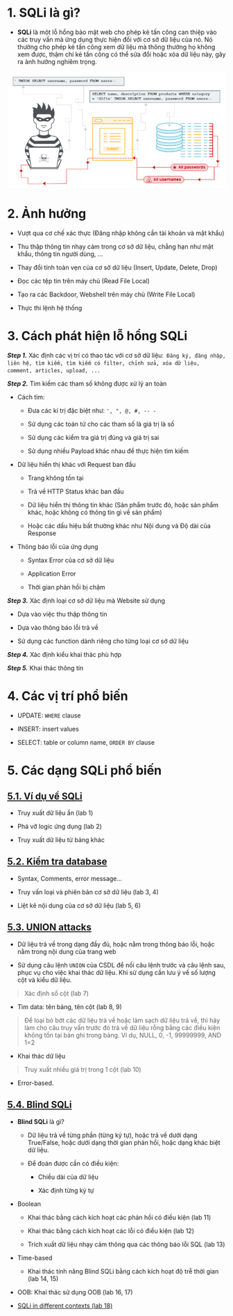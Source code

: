 
# **1. SQLi là gì?**

- **SQLi** là một lỗ hổng bảo mật web cho phép kẻ tấn công can thiệp vào các truy vấn mà ứng dụng thực hiện đối với cơ sở dữ liệu của nó. Nó thường cho phép kẻ tấn công xem dữ liệu mà thông thường họ không xem được, thậm chí kẻ tấn công có thể sửa đổi hoặc xóa dữ liệu này, gây ra ảnh hưởng nghiêm trọng.

![SQL injection](image.png)

# **2. Ảnh hưởng**

- Vượt qua cơ chế xác thực (Đăng nhập không cần tài khoản và mật khẩu)

- Thu thập thông tin nhạy cảm trong cơ sở dữ liệu, chẳng hạn như mật khẩu, thông tin người dùng, ...
- Thay đổi tính toàn vẹn của cơ sở dữ liệu (Insert, Update, Delete, Drop)
- Đọc các tệp tin trên máy chủ (Read File Local)
- Tạo ra các Backdoor, Webshell trên máy chủ (Write File Local)
- Thực thi lệnh hệ thống

# **3. Cách phát hiện lỗ hổng SQLi**

***Step 1.*** Xác định các vị trí có thao tác với cơ sở dữ liệu:` Đăng ký, đăng nhập, liên hệ, tìm kiếm, tìm kiếm có filter, chỉnh sửa, xóa dữ liệu, comment, articles, upload, ...`

***Step 2.*** Tìm kiếm các tham số không được xử lý an toàn

- Cách tìm:

  - Đưa các kí trị đặc biệt như: `', ", @, #, -- -`

  - Sử dụng các toán tử cho các tham số là giá trị là số

  - Sử dụng các kiểm tra giá trị đúng và giá trị sai

  - Sử dụng nhiều Payload khác nhau để thực hiện tìm kiếm

- Dữ liệu hiển thị khác với Request ban đầu

  - Trang không tồn tại

  - Trả về HTTP Status khác ban đầu

  - Dữ liệu hiển thị thông tin khác (Sản phẩm trước đó, hoặc sản phẩm khác, 
  hoặc không có thông tin gì về sản phẩm)

  - Hoặc các dấu hiệu bất thường khác như Nội dung và Độ dài của Response

- Thông báo lỗi của ứng dụng

  - Syntax Error của cơ sở dữ liệu

  - Application Error

  - Thời gian phản hồi bị chậm

***Step 3.*** Xác định loại cơ sở dữ liệu mà Website sử dụng

- Dựa vào việc thu thập thông tin

- Dựa vào thông báo lỗi trả về

- Sử dụng các function dành riêng cho từng loại cơ sở dữ liệu

***Step 4.*** Xác định kiểu khai thác phù hợp

***Step 5.*** Khai thác thông tin


# **4. Các vị trí phổ biến**

- UPDATE: `WHERE` clause

- INSERT: insert values

- SELECT: table or column name, `ORDER BY` clause

# **5. Các dạng SQLi phổ biến**

## [5.1. Ví dụ về SQLi](./lab/part1.md)

- Truy xuất dữ liệu ẩn (lab 1)

- Phá vỡ logic ứng dụng (lab 2)

- Truy xuất dữ liệu từ bảng khác

## [5.2. Kiểm tra database](./lab/part2.md)

- Syntax, Comments, error message...

- Truy vấn loại và phiên bản cơ sở dữ liệu (lab 3, 4)

- Liệt kê nội dung của cơ sở dữ liệu (lab 5, 6)

## [5.3. UNION attacks](./lab/part3.md)

- Dữ liệu trả về trong dạng đầy đủ, hoặc nằm trong thông báo lỗi, hoặc nằm trong nội dung của trang web

- Sử dụng câu lệnh `UNION` của CSDL để nối câu lệnh trước và câu lệnh sau, phục vụ cho việc khai thác dữ liệu. Khi sử dụng cần lưu ý về số lượng cột và kiểu dữ liệu.

> Xác định số cột (lab 7)

- Tìm data: tên bảng, tên cột (lab 8, 9)

> Để loại bỏ bớt các dữ liệu trả về hoặc làm sạch dữ liệu trả về, thì hãy làm cho câu truy vấn trước đó trả về dữ liệu rỗng bằng các điều kiện không tồn 
tại bản ghi trong bảng. Ví dụ, NULL, 0, -1, 99999999, AND 1=2

- Khai thác dữ liệu

> Truy xuất nhiều giá trị trong 1 cột (lab 10)

- Error-based.

## [5.4. Blind SQLi](./lab/part4.md)

- **Blind SQLi** là gì?

  - Dữ liệu trả về từng phần (từng ký tự), hoặc trả về dưới dạng True/False, hoặc dưới dạng thời gian phản hồi, hoặc dạng khác biệt dữ liệu.

  - Để đoán được cần có điều kiện:

    - Chiều dài của dữ liệu

    - Xác định từng ký tự

- Boolean

  - Khai thác bằng cách kích hoạt các phản hồi có điều kiện (lab 11)

  - Khai thác bằng cách kích hoạt các lỗi có điều kiện (lab 12)

  - Trích xuất dữ liệu nhạy cảm thông qua các thông báo lỗi SQL (lab 13)

- Time-based

  - Khai thác tính năng Blind SQLi bằng cách kích hoạt độ trễ thời gian (lab 14, 15)
  
- OOB: Khai thác sử dụng OOB (lab 16, 17)

- [SQLi in different contexts (lab 18)](./lab/part4.md#lab-18-sqli-with-filter-bypass-via-xml-encoding)
